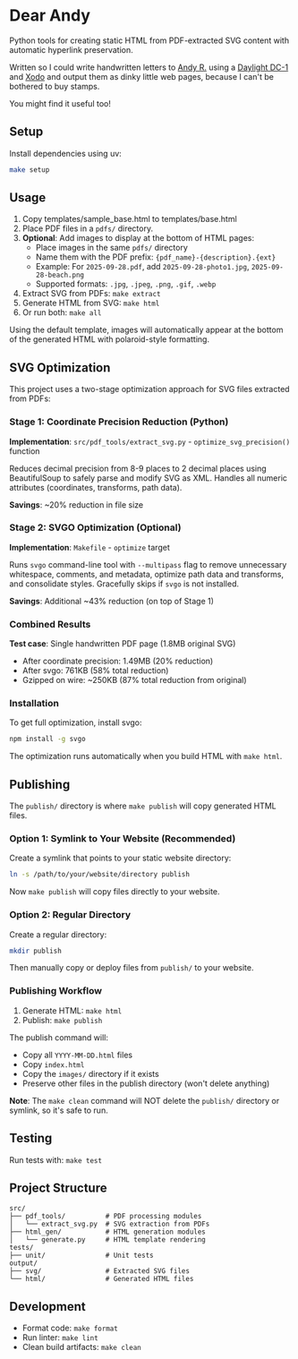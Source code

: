 # Dear Andy

Python tools for creating static HTML from PDF-extracted SVG content with automatic hyperlink preservation.

Written so I could write handwritten letters to [Andy R.](https://misterandyriley.com/) 
using a [Daylight DC-1](https://daylightcomputer.com/) and [Xodo](https://xodo.com/) and output
them as dinky little web pages, because I can't be bothered to buy stamps. 

You might find it useful too!

## Setup

Install dependencies using uv:

```bash
make setup
```

## Usage

1. Copy templates/sample_base.html to templates/base.html
2. Place PDF files in a `pdfs/` directory.
3. **Optional**: Add images to display at the bottom of HTML pages:
   - Place images in the same `pdfs/` directory
   - Name them with the PDF prefix: `{pdf_name}-{description}.{ext}`
   - Example: For `2025-09-28.pdf`, add `2025-09-28-photo1.jpg`, `2025-09-28-beach.png`
   - Supported formats: `.jpg`, `.jpeg`, `.png`, `.gif`, `.webp`
4. Extract SVG from PDFs: `make extract`
5. Generate HTML from SVG: `make html`
6. Or run both: `make all`

Using the default template, images will automatically appear at the bottom of
the generated HTML with polaroid-style formatting.

## SVG Optimization

This project uses a two-stage optimization approach for SVG files extracted from PDFs:

### Stage 1: Coordinate Precision Reduction (Python)

**Implementation**: `src/pdf_tools/extract_svg.py` - `optimize_svg_precision()` function

Reduces decimal precision from 8-9 places to 2 decimal places using BeautifulSoup to safely parse and modify SVG as XML. Handles all numeric attributes (coordinates, transforms, path data).

**Savings**: ~20% reduction in file size

### Stage 2: SVGO Optimization (Optional)

**Implementation**: `Makefile` - `optimize` target

Runs `svgo` command-line tool with `--multipass` flag to remove unnecessary whitespace, comments, and metadata, optimize path data and transforms, and consolidate styles. Gracefully skips if `svgo` is not installed.

**Savings**: Additional ~43% reduction (on top of Stage 1)

### Combined Results

**Test case**: Single handwritten PDF page (1.8MB original SVG)
- After coordinate precision: 1.49MB (20% reduction)
- After svgo: 761KB (58% total reduction)
- Gzipped on wire: ~250KB (87% total reduction from original)

### Installation

To get full optimization, install svgo:
```bash
npm install -g svgo
```

The optimization runs automatically when you build HTML with `make html`.

## Publishing

The `publish/` directory is where `make publish` will copy generated HTML files.

### Option 1: Symlink to Your Website (Recommended)

Create a symlink that points to your static website directory:

```bash
ln -s /path/to/your/website/directory publish
```

Now `make publish` will copy files directly to your website.

### Option 2: Regular Directory

Create a regular directory:

```bash
mkdir publish
```

Then manually copy or deploy files from `publish/` to your website.

### Publishing Workflow

1. Generate HTML: `make html`
2. Publish: `make publish`

The publish command will:
- Copy all `YYYY-MM-DD.html` files
- Copy `index.html`
- Copy the `images/` directory if it exists
- Preserve other files in the publish directory (won't delete anything)

**Note**: The `make clean` command will NOT delete the `publish/` directory or symlink, so it's safe to run.

## Testing

Run tests with: `make test`

## Project Structure

```
src/
├── pdf_tools/          # PDF processing modules
│   └── extract_svg.py  # SVG extraction from PDFs
├── html_gen/           # HTML generation modules
│   └── generate.py     # HTML template rendering
tests/
├── unit/               # Unit tests
output/
├── svg/                # Extracted SVG files
└── html/               # Generated HTML files
```

## Development

- Format code: `make format`
- Run linter: `make lint`
- Clean build artifacts: `make clean`
